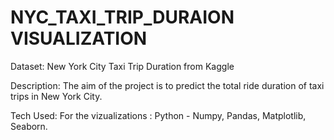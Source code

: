# NYC_TAXI_TRIP_DURAION VISUALIZATION

Dataset: New York City Taxi Trip Duration from Kaggle

Description:
The aim of the project is to predict the total ride duration of taxi trips in New York City.

Tech Used:
For the vizualizations : Python - Numpy, Pandas, Matplotlib, Seaborn.
